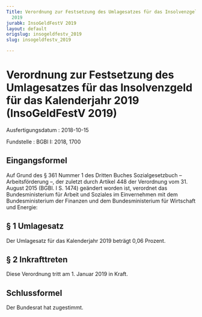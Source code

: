 ```yaml
---
Title: Verordnung zur Festsetzung des Umlagesatzes für das Insolvenzgeld für das Kalenderjahr
  2019
jurabk: InsoGeldFestV 2019
layout: default
origslug: insogeldfestv_2019
slug: insogeldfestv_2019

---
```


# Verordnung zur Festsetzung des Umlagesatzes für das Insolvenzgeld für das Kalenderjahr 2019 (InsoGeldFestV 2019)

Ausfertigungsdatum
:   2018-10-15

Fundstelle
:   BGBl I: 2018, 1700


## Eingangsformel

Auf Grund des § 361 Nummer 1 des Dritten Buches Sozialgesetzbuch
– Arbeitsförderung –,              der zuletzt durch Artikel 448 der Verordnung vom
31\. August              2015 (BGBl. I S. 1474) geändert worden ist, verordnet das Bundesministerium für Arbeit und Soziales im Einvernehmen mit dem Bundesministerium der Finanzen und dem Bundesministerium für Wirtschaft und Energie:


## § 1 Umlagesatz

Der Umlagesatz für das Kalenderjahr 2019 beträgt 0,06 Prozent.


## § 2 Inkrafttreten

Diese Verordnung tritt am 1. Januar 2019 in Kraft.


## Schlussformel

Der Bundesrat hat zugestimmt.

